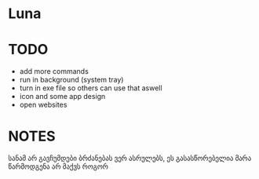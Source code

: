 # Luna


# TODO
- add more commands
- run in background (system tray)
- turn in exe file so others can use that aswell
- icon and some app design
- open websites

# NOTES
სანამ არ გავჩუმდები ბრძანებას ვერ ასრულებს, ეს გასასწორებელია მარა წარმოდგენა არ მაქვს როგორ